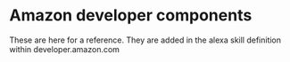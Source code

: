 # Amazon developer components
These are here for a reference. They are added in the alexa skill definition within developer.amazon.com
